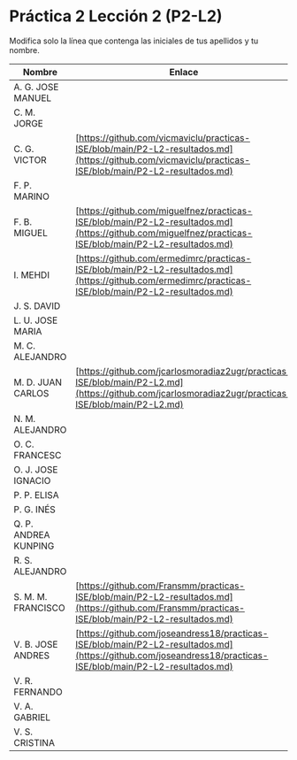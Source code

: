# Práctica 2 Lección 2 (P2-L2)

Modifica solo la línea que contenga las iniciales de tus apellidos y tu nombre.

| Nombre       | Enlace                                                                   |
| --------------- | ---------------------------------------------------------- |
| A. G. JOSE MANUEL | <!--enlace-->                                                           |
| C. M. JORGE | <!--enlace-->                                                           |
| C. G. VICTOR | [https://github.com/vicmaviclu/practicas-ISE/blob/main/P2-L2-resultados.md](https://github.com/vicmaviclu/practicas-ISE/blob/main/P2-L2-resultados.md) |
| F. P. MARINO | <!--enlace-->                                                           |
| F. B. MIGUEL | [https://github.com/miguelfnez/practicas-ISE/blob/main/P2-L2-resultados.md](https://github.com/miguelfnez/practicas-ISE/blob/main/P2-L2-resultados.md)                                                         |
| I. MEHDI | [https://github.com/ermedimrc/practicas-ISE/blob/main/P2-L2-resultados.md](https://github.com/ermedimrc/practicas-ISE/blob/main/P2-L2-resultados.md)   |
| J. S. DAVID | <!--enlace-->                                                           |
| L. U. JOSE MARIA | <!--enlace-->                                                           |
| M. C. ALEJANDRO | <!--enlace-->                                                           |
| M. D. JUAN CARLOS |[https://github.com/jcarlosmoradiaz2ugr/practicas-ISE/blob/main/P2-L2.md](https://github.com/jcarlosmoradiaz2ugr/practicas-ISE/blob/main/P2-L2.md)      |
| N. M. ALEJANDRO | <!--enlace-->                                                           |
| O. C. FRANCESC | <!--enlace-->                                                           |
| O. J. JOSE IGNACIO | <!--enlace-->                                                           |
| P. P. ELISA | <!--enlace-->                                                           |
| P. G. INÉS | <!--enlace-->                                                           |
| Q. P. ANDREA KUNPING | <!--enlace-->                                                           |
| R. S. ALEJANDRO | <!--enlace-->                                                           |
| S. M. M. FRANCISCO | [https://github.com/Fransmm/practicas-ISE/blob/main/P2-L2-resultados.md](https://github.com/Fransmm/practicas-ISE/blob/main/P2-L2-resultados.md)                                                          |
| V. B. JOSE ANDRES | [https://github.com/joseandress18/practicas-ISE/blob/main/P2-L2-resultados.md](https://github.com/joseandress18/practicas-ISE/blob/main/P2-L2-resultados.md)                                                           |
| V. R. FERNANDO | <!--enlace-->                                                           |
| V. A. GABRIEL | <!--enlace-->                                                           |
| V. S. CRISTINA | <!--enlace-->                                                           |![image](https://github.com/user-attachments/assets/eea96a11-6416-4e6b-8bbc-72d75d6f3b48)
